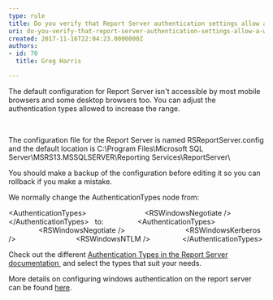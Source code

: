```yaml
---
type: rule
title: Do you verify that Report Server authentication settings allow a wide range of web browsers?
uri: do-you-verify-that-report-server-authentication-settings-allow-a-wide-range-of-web-browsers
created: 2017-11-16T22:04:23.0000000Z
authors:
- id: 70
  title: Greg Harris

---
```


​​​​The default configuration for Report Server isn't accessible​ by most mobile browsers and some desktop browsers too. You can adjust the authentication types allowed to increase the range.


​

 
​The configuration file for the Report Server is named RSReportServer.config and the default location is C:\Program Files\Microsoft SQL Server\MSRS13.MSSQLSERVER\Reporting Services\ReportServer\

You should make a backup of the configuration before editing it so you can rollback if you make a mistake.

We normally change the AuthenticationTypes node from:

&lt;AuthenticationTypes&gt;
                            &lt;RSWindowsNegotiate /&gt;  
              &lt;/AuthenticationTypes&gt;
 
to:
 
              &lt;AuthenticationTypes&gt;
                            &lt;RSWindowsNegotiate /&gt;  
                            &lt;RSWindowsKerberos /&gt;  
                            &lt;RSWindowsNTLM /&gt;  
              &lt;/AuthenticationTypes&gt;

Check out the different [Authentication Types in the Report Server documentation ​](https&#58;//technet.microsoft.com/en-us/library/cc281310%28v=sql.105%29.aspx) and select the types that suit your needs.

More details on configuring windows authentication on the report server can be fo​und [here​](https&#58;//docs.microsoft.com/en-us/sql/reporting-services/security/configure-windows-authentication-on-the-report-server).
